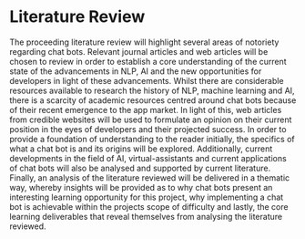 # Literature Review

The proceeding literature review will highlight several areas of notoriety regarding chat bots. Relevant journal articles and web articles will be chosen to review in order to establish a core understanding of the current state of the advancements in NLP, AI and the new opportunities for developers in light of these advancements. Whilst there are considerable resources available to research the history of NLP, machine learning and AI, there is a scarcity of academic resources centred around chat bots because of their recent emergence to the app market. In light of this, web articles from credible websites will be used to formulate an opinion on their current position in the eyes of developers and their projected success. In order to provide a foundation of understanding to the reader initially, the specifics of what a chat bot is and its origins will be explored. Additionally, current developments in the field of AI, virtual-assistants and current applications of chat bots will also be analysed and supported by current literature. Finally, an analysis of the literature reviewed will be delivered in a thematic way, whereby insights will be provided as to why chat bots present an interesting learning opportunity for this project, why implementing a chat bot is achievable within the projects scope of difficulty and lastly, the core learning deliverables that reveal themselves from analysing the literature reviewed.

